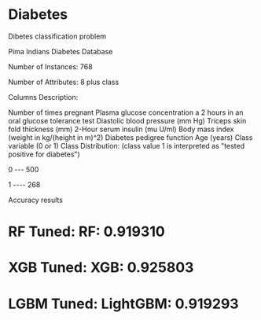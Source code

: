 # Diabetes
Dibetes classification problem

Pima Indians Diabetes Database

Number of Instances: 768

Number of Attributes: 8 plus class

Columns Description:

Number of times pregnant
Plasma glucose concentration a 2 hours in an oral glucose tolerance test
Diastolic blood pressure (mm Hg)
Triceps skin fold thickness (mm)
2-Hour serum insulin (mu U/ml)
Body mass index (weight in kg/(height in m)^2)
Diabetes pedigree function
Age (years)
Class variable (0 or 1)
Class Distribution: (class value 1 is interpreted as "tested positive for
diabetes")

0 --- 500

1 ---- 268

Accuracy results
# RF Tuned:  RF: 0.919310
# XGB Tuned:  XGB: 0.925803
# LGBM Tuned:  LightGBM: 0.919293

